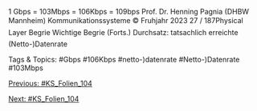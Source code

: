 1 Gbps = 103Mbps = 106Kbps = 109bps
Prof. Dr. Henning Pagnia (DHBW Mannheim) Kommunikationssysteme © Fruhjahr 2023 27 / 187Physical Layer Begrie
Wichtige Begrie (Forts.)
Durchsatz:
tatsachlich erreichte (Netto-)Datenrate

   Tags & Topics:
   #Gbps
   #106Kbps
   #netto-)datenrate
   #Netto-)Datenrate
   #103Mbps

[Previous: #KS_Folien_104](KS_Folien_104.md)

[Next: #KS_Folien_104](KS_Folien_104.md)